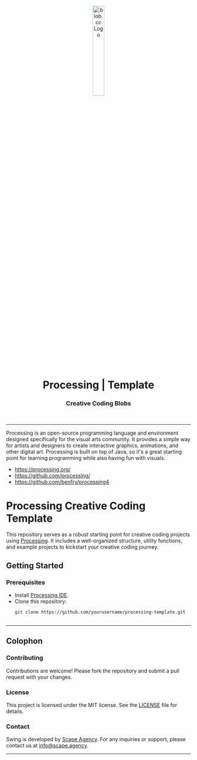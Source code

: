 <p align="center">
    <img src="https://github.com/scape-agency/blob.cc/blob/54daa7b589f4294c7858b362013eb57ea525ab4e/res/logo/logo-07-topaz%400.3x.png" width="25%" height="25%" alt="blob.cc Logo">
</p>
<h1 align='center' style='border-bottom: none;'>Processing | Template</h1>
<h3 align='center'>Creative Coding Blobs</h3>
<br/>

---

Processing is an open-source programming language and environment designed specifically for the visual arts community. It provides a simple way for artists and designers to create interactive graphics, animations, and other digital art. Processing is built on top of Java, so it's a great starting point for learning programming while also having fun with visuals.

- https://processing.org/
- https://github.com/processing/
- https://github.com/benfry/processing4

# Processing Creative Coding Template

This repository serves as a robust starting point for creative coding projects using [Processing](https://processing.org/). It includes a well-organized structure, utility functions, and example projects to kickstart your creative coding journey.

## Getting Started

### Prerequisites

- Install [Processing IDE](https://processing.org/download/).
- Clone this repository:
  ```bash
  git clone https://github.com/yourusername/processing-template.git



---

## Colophon

### Contributing

Contributions are welcome! Please fork the repository and submit a pull request with your changes.

### License

This project is licensed under the MIT license. See the [LICENSE](LICENSE) file for details.

### Contact

Swing is developed by [Scape Agency](https://www.scape.agency). For any inquiries or support, please contact us at [info@scape.agency](info@scape.agency).

---
